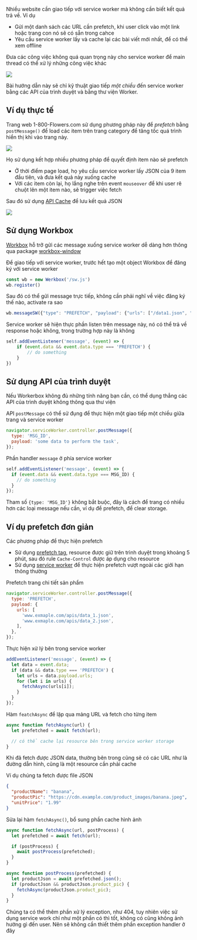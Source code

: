 Nhiều website cần giao tiếp với service worker mà không cần biết kết quả trả về. Ví dụ
- Gửi một danh sách các URL cần prefetch, khi user click vào một link hoặc trang con nó sẽ có sẵn trong cahce
- Yêu cầu service worker lấy và cache lại các bài viết mới nhất, để có thể xem offline

Đưa các công việc không quá quan trọng này cho service worker để main thread có thể xử lý những công việc khác

![](https://web-dev.imgix.net/image/tcFciHGuF3MxnTr1y5ue01OGLBn2/gCpdKiIbSDZBMJEJE2tZ.png?auto=format&w=741)

Bài hướng dẫn này sẽ chỉ kỹ thuật giao tiếp *một chiều* đến service worker bằng các API của trình duyệt và bằng thư viện Worker.

## Ví dụ thực tế

Trang web 1-800-Flowers.com sử dụng phương pháp này để *prefetch* bằng `postMessage()` để load các item trên trang category để tăng tốc quá trình hiển thị khi vào trang này.

![](https://web-dev.imgix.net/image/tcFciHGuF3MxnTr1y5ue01OGLBn2/eNMKYuaKnlYu0N3IIhI5.png?auto=format&w=500)

Họ sử dụng kết hợp nhiều phương pháp để quyết định item nào sẽ prefetch

- Ở thời điểm page load, họ yêu cầu service worker lấy JSON của 9 item đầu tiên, và đưa kết quả này xuống cache
- Với các item còn lại, họ lắng nghe trên event `mouseover` để khi user rê chuột lên một item nào, sẽ trigger việc fetch

Sau đó sử dụng [API Cache](https://developer.mozilla.org/docs/Web/API/Cache) để lưu kết quả JSON

![](https://web-dev.imgix.net/image/tcFciHGuF3MxnTr1y5ue01OGLBn2/FH4clAbGShyIdhj4jWdL.png?auto=format&w=964)

## Sử dụng Workbox

[Workbox](https://developers.google.com/web/tools/workbox) hỗ trỡ gửi các message xuống service worker dễ dàng hơn thông qua package [workbox-window](https://developers.google.com/web/tools/workbox/modules/workbox-window)

Để giao tiếp với service worker, trước hết tạo một object Workbox để đăng ký với service worker

```js
const wb = new Werkbox('/sw.js')
wb.register()
```

Sau đó có thể gửi message trực tiếp, không cần phải nghĩ về việc đăng ký thế nào, activate ra sao

```js
wb.messageSW({"type": "PREFETCH", "payload": {"urls": ["/data1.json", "data2.json"]}}); });
```

Service worker sẽ hiện thực phần listen trên message này, nó có thể trả về response hoặc không, trong trường hợp này là không

```js
self.addEventListener('message', (event) => {
	if (event.data && event.data.type === 'PREFETCH') {
    	// do something
	}
})
```

## Sử dụng API của trình duyệt

Nếu Workerbox không đủ những tính năng bạn cần, có thể dụng thẳng các API của trình duyệt không thông qua thư viện

API `postMessage` có thể sử đụng để thực hiện một giao tiếp một chiều giữa trang và service worker

```js
navigator.serviceWorker.controller.postMessage({
  type: 'MSG_ID',
  payload: 'some data to perform the task',
});
```

Phần handler `message` ở phía service worker

```js
self.addEventListener('message', (event) => {
  if (event.data && event.data.type === MSG_ID) {
    // do something
  }
});
```

Tham số `{type: 'MSG_ID'}` không bắt buộc, đây là cách để trang có nhiều hơn các loại message nếu cần, ví dụ để prefetch, để clear storage.

## Ví dụ prefetch đơn giản

Các phương pháp để thực hiện prefetch

- Sử dụng [prefetch tag](https://web.dev/link-prefetch/), resource được giữ trên trình duyệt trong khoảng 5 phút, sau đó rule `Cache-Control` được áp dụng cho resource
- Sử dụng [service worker](https://web.dev/instant-navigation-experiences/) để thực hiện prefetch vượt ngoài các giới hạn thông thường

Prefetch trang chi tiết sản phẩm

```js
navigator.serviceWorker.controller.postMessage({
  type: 'PREFETCH',
  payload: {
    urls: [
      'www.exmaple.com/apis/data_1.json',
      'www.exmaple.com/apis/data_2.json',
    ],
  },
});
```

Thực hiện xử lý bên trong service worker

```js
addEventListener('message', (event) => {
  let data = event.data;
  if (data && data.type === 'PREFETCH') {
    let urls = data.payload.urls;
    for (let i in urls) {
      fetchAsync(urls[i]);
    }
  }
});
```

Hàm `featchAsync` để lặp qua mảng URL và fetch cho từng item

```js
async function fetchAsync(url) {
  let prefetched = await fetch(url);

  // có thể cache lại resource bên trong service worker storage
}
```

Khi đã fetch được JSON data, thường bên trong cũng sẽ có các URL như là đường dẫn hình, cũng là một resource cần phải cache

Ví dụ chúng ta fetch được file JSON

```json
{
  "productName": "banana",
  "productPic": "https://cdn.example.com/product_images/banana.jpeg",
  "unitPrice": "1.99"
}
```

Sửa lại hàm `fetchAsync()`, bổ sung phần cache hình ảnh

```js
async function fetchAsync(url, postProcess) {
  let prefetched = await fetch(url);

  if (postProcess) {
    await postProcess(prefetched);
  }
}

async function postProcess(prefetched) {
  let productJson = await prefetched.json();
  if (productJson && productJson.product_pic) {
    fetchAsync(productJson.product_pic);
  }
}
```

Chúng ta có thể thêm phần xử lý exception, như 404, tuy nhiên việc sử dụng service work chỉ như một phần có thì tốt, không có cũng không ảnh hưởng gì đến user. Nên sẽ không cần thiết thêm phần exception handler ở đây